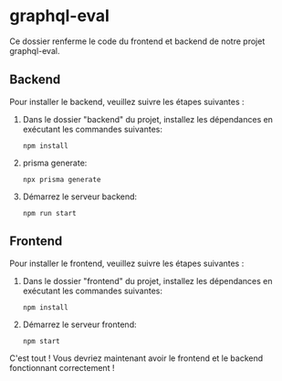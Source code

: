 # graphql-eval

Ce dossier renferme le code du frontend et backend de notre projet graphql-eval.

## Backend

Pour installer le backend, veuillez suivre les étapes suivantes :

1. Dans le dossier "backend" du projet, installez les dépendances en exécutant les commandes suivantes:
    ```
    npm install
    ```

2. prisma generate:
    ```
    npx prisma generate
    ```

3. Démarrez le serveur backend:
    ```
    npm run start
    ```

## Frontend

Pour installer le frontend, veuillez suivre les étapes suivantes :

1. Dans le dossier "frontend" du projet, installez les dépendances en exécutant les commandes suivantes:
    ```
    npm install
    ```

2. Démarrez le serveur frontend:
    ```
    npm start
    ```

C'est tout ! Vous devriez maintenant avoir le frontend et le backend fonctionnant correctement !
